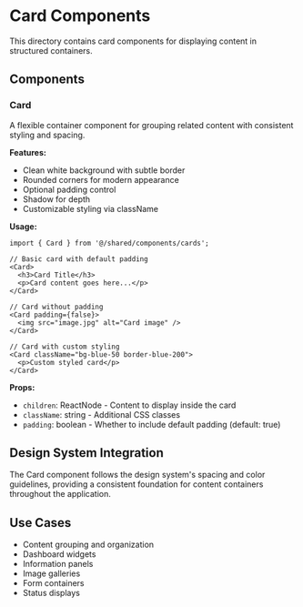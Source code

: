 # Card Components

This directory contains card components for displaying content in structured containers.

## Components

### Card

A flexible container component for grouping related content with consistent styling and spacing.

**Features:**

- Clean white background with subtle border
- Rounded corners for modern appearance
- Optional padding control
- Shadow for depth
- Customizable styling via className

**Usage:**

```tsx
import { Card } from '@/shared/components/cards';

// Basic card with default padding
<Card>
  <h3>Card Title</h3>
  <p>Card content goes here...</p>
</Card>

// Card without padding
<Card padding={false}>
  <img src="image.jpg" alt="Card image" />
</Card>

// Card with custom styling
<Card className="bg-blue-50 border-blue-200">
  <p>Custom styled card</p>
</Card>
```

**Props:**

- `children`: ReactNode - Content to display inside the card
- `className`: string - Additional CSS classes
- `padding`: boolean - Whether to include default padding (default: true)

## Design System Integration

The Card component follows the design system's spacing and color guidelines, providing a consistent foundation for content containers throughout the application.

## Use Cases

- Content grouping and organization
- Dashboard widgets
- Information panels
- Image galleries
- Form containers
- Status displays

